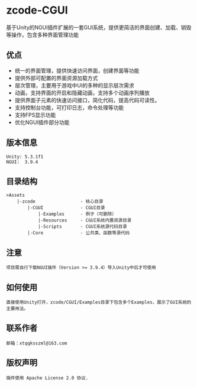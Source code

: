# zcode-CGUI
基于Unity的NGUI插件扩展的一套GUI系统，提供更简洁的界面创建、加载、销毁等操作，包含多种界面管理功能

## 优点
* 统一的界面管理，提供快速访问界面，创建界面等功能
* 提供外部可配置的界面资源加载方式
* 层次管理，主要用于游戏中UI的多种的显示层次需求
* 动画，支持界面的开启和隐藏动画，支持多个动画序列播放
* 提供界面子元素的快速访问接口，简化代码，提高代码可读性。
* 支持控制台功能，可打印日志，命令处理等功能
* 支持FPS显示功能
* 优化NGUI插件部分功能

## 版本信息
	Unity: 5.3.1f1
	NGUI:  3.9.4
	
## 目录结构
	>Assets
		|-zcode 				- 核心目录
			|-CGUI				- CGUI目录
				|-Examples		- 例子（可删除）
				|-Resources		- CGUI系统内置资源目录
				|-Scripts		- CGUI系统源代码目录
			|-Core				- 公共类、函数等源代码

## 注意
	项目需自行下载NGUI插件（Version >= 3.9.4）导入Unity中后才可使用
	
## 如何使用
	直接使用Unity打开，zcode/CGUI/Examples目录下包含多个Examples，展示了GUI系统的主要用法。
	
## 联系作者
	邮箱：xtqqksszml@163.com

## 版权声明
	插件使用 Apache License 2.0 协议.
	

